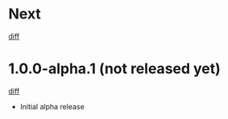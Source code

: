 # Next

[diff](https://github.com/Shinigami92/url-parser/compare/1.0.0-alpha.1...master)

# 1.0.0-alpha.1 (not released yet)

[diff](https://github.com/Shinigami92/url-parser/compare/fe02a622ef9292c8d2fecd643529ed04856ff8c9...1.0.0-alpha.1)

- Initial alpha release
